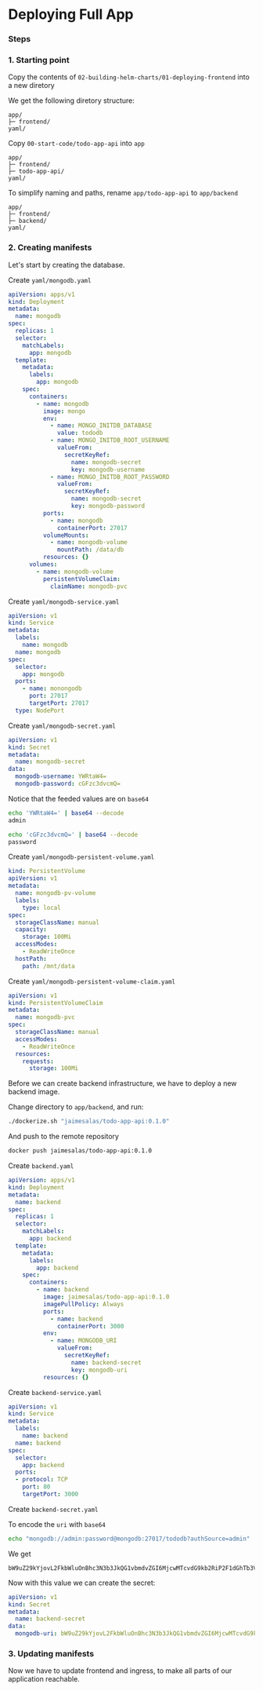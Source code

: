 # Deploying Full App

### Steps

### 1. Starting point

Copy the contents of `02-building-helm-charts/01-deploying-frontend` into a new diretory

We get the following diretory structure:

```
app/
├─ frontend/
yaml/
```

Copy `00-start-code/todo-app-api` into `app`

```
app/
├─ frontend/
├─ todo-app-api/
yaml/
```

To simplify naming and paths, rename `app/todo-app-api` to `app/backend`

```
app/
├─ frontend/
├─ backend/
yaml/
```

### 2. Creating manifests

Let's start by creating the database.

Create `yaml/mongodb.yaml`

```yaml
apiVersion: apps/v1
kind: Deployment
metadata:
  name: mongodb
spec:
  replicas: 1
  selector:
    matchLabels:
      app: mongodb
  template:
    metadata:
      labels:
        app: mongodb
    spec:
      containers:
        - name: mongodb
          image: mongo
          env:
            - name: MONGO_INITDB_DATABASE
              value: tododb
            - name: MONGO_INITDB_ROOT_USERNAME
              valueFrom:
                secretKeyRef:
                  name: mongodb-secret
                  key: mongodb-username
            - name: MONGO_INITDB_ROOT_PASSWORD
              valueFrom:
                secretKeyRef:
                  name: mongodb-secret
                  key: mongodb-password
          ports:
            - name: mongodb
              containerPort: 27017
          volumeMounts:
            - name: mongodb-volume
              mountPath: /data/db
          resources: {}
      volumes:
        - name: mongodb-volume
          persistentVolumeClaim:
            claimName: mongodb-pvc

```

Create `yaml/mongodb-service.yaml`

```yaml
apiVersion: v1
kind: Service
metadata:
  labels:
    name: mongodb
  name: mongodb
spec:
  selector:
    app: mongodb
  ports:
    - name: monongodb
      port: 27017
      targetPort: 27017
  type: NodePort

```

Create `yaml/mongodb-secret.yaml`

```yaml
apiVersion: v1
kind: Secret
metadata:
  name: mongodb-secret
data:
  mongodb-username: YWRtaW4=
  mongodb-password: cGFzc3dvcmQ=
```

Notice that the feeded values are on `base64`

```bash
echo 'YWRtaW4=' | base64 --decode
admin
```

```bash
echo 'cGFzc3dvcmQ=' | base64 --decode
password
```

Create `yaml/mongodb-persistent-volume.yaml`

```yaml
kind: PersistentVolume
apiVersion: v1
metadata:
  name: mongodb-pv-volume
  labels:
    type: local
spec:
  storageClassName: manual
  capacity:
    storage: 100Mi
  accessModes:
    - ReadWriteOnce
  hostPath:
    path: /mnt/data
```

Create `yaml/mongodb-persistent-volume-claim.yaml`

```yaml
apiVersion: v1
kind: PersistentVolumeClaim
metadata:
  name: mongodb-pvc
spec:
  storageClassName: manual
  accessModes:
    - ReadWriteOnce
  resources:
    requests:
      storage: 100Mi
```

Before we can create backend infrastructure, we have to deploy a new backend image.

Change directory to `app/backend`, and run:

```bash
./dockerize.sh "jaimesalas/todo-app-api:0.1.0" 
```

And push to the remote repository

```bash
docker push jaimesalas/todo-app-api:0.1.0
```

Create `backend.yaml`

```yaml
apiVersion: apps/v1
kind: Deployment
metadata:
  name: backend
spec:
  replicas: 1
  selector:
    matchLabels:
      app: backend
  template:
    metadata:
      labels:
        app: backend
    spec:
      containers:
        - name: backend
          image: jaimesalas/todo-app-api:0.1.0
          imagePullPolicy: Always
          ports:
            - name: backend
              containerPort: 3000
          env:
            - name: MONGODB_URI
              valueFrom:
                secretKeyRef:
                  name: backend-secret
                  key: mongodb-uri
          resources: {}

```

Create `backend-service.yaml`

```yaml
apiVersion: v1
kind: Service
metadata:
  labels:
    name: backend
  name: backend
spec:
  selector:
    app: backend
  ports:
  - protocol: TCP
    port: 80
    targetPort: 3000

```

Create `backend-secret.yaml`

To encode the `uri` with `base64`

```bash
echo "mongodb://admin:password@mongodb:27017/tododb?authSource=admin" | base64
```

We get 

```
bW9uZ29kYjovL2FkbWluOnBhc3N3b3JkQG1vbmdvZGI6MjcwMTcvdG9kb2RiP2F1dGhTb3VyY2U9YWRtaW4K
```
Now with this value we can create the secret:

```yaml
apiVersion: v1
kind: Secret
metadata:
  name: backend-secret
data:
  mongodb-uri: bW9uZ29kYjovL2FkbWluOnBhc3N3b3JkQG1vbmdvZGI6MjcwMTcvdG9kb2RiP2F1dGhTb3VyY2U9YWRtaW4K

```

### 3. Updating manifests

Now we have to update frontend and ingress, to make all parts of our application reachable.

